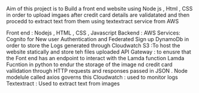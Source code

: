 Aim of this project is to Build a front end  website using Node js , Html , CSS in order to upload imgaes after credit  card details are validatated and then procedd to  extract text from them using textextract  service from AWS 

Front end : Nodejs , HTML , CSS , Javascript 
Backend : AWS 
Services: Cognito  for New user Authentication and Federated Sign up 
          DynamoDb in order to  store  the Logs generated through  Cloudwatch
          S3 :To host the website statically and store teh files uploaded 
          API Gateway : to enusre that the Font end has an endpoint to interact with the Lamda function
          Lamda Fucntion in python to endur  the storage of the  image nd credit card vallidation  through HTTP requests and responses             passed in JSON . Node modelule called axios governs this 
          Cloudwatch : used to monitor logs
          Textextract : Used to extract text from images

